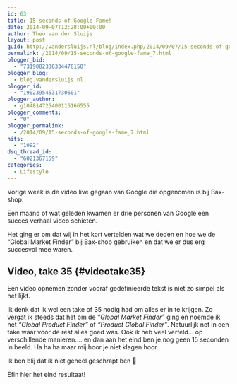 ```yaml
---
id: 63
title: 15 seconds of Google Fame!
date: 2014-09-07T12:28:00+00:00
author: Theo van der Sluijs
layout: post
guid: http://vandersluijs.nl/blog/index.php/2014/09/07/15-seconds-of-google-fame_7/
permalink: /2014/09/15-seconds-of-google-fame_7.html
blogger_bid:
  - "7319082336334478150"
blogger_blog:
  - blog.vandersluijs.nl
blogger_id:
  - "19023954531730601"
blogger_author:
  - g104814725400115166555
blogger_comments:
  - "0"
blogger_permalink:
  - /2014/09/15-seconds-of-google-fame_7.html
hits:
  - "1092"
dsq_thread_id:
  - "6021367159"
categories:
  - Lifestyle
---
```

Vorige week is de video live gegaan van Google die opgenomen is bij Bax-shop.

Een maand of wat geleden kwamen er drie personen van Google een succes verhaal video schieten.

Het ging er om dat wij in het kort vertelden wat we deden en hoe we de &#8220;Global Market Finder&#8221; bij Bax-shop gebruiken en dat we er dus erg succesvol mee waren. 

## Video, take 35 {#videotake35}

Een video opnemen zonder vooraf gedefinieerde tekst is niet zo simpel als het lijkt.

Ik denk dat ik wel een take of 35 nodig had om alles er in te krijgen. Zo vergat ik steeds dat het om de _&#8220;Global Market Finder&#8221;_ ging en noemde ik het _&#8220;Global Product Finder&#8221;_ of _&#8220;Product Global Finder&#8221;_. Natuurlijk net in een take waar voor de rest alles goed was. Ook ik heb veel verteld&#8230; op verschillende manieren&#8230;. en dan aan het eind ben je nog geen 15 seconden in beeld. Ha ha ha maar mij hoor je niet klagen hoor. 

Ik ben blij dat ik niet geheel geschrapt ben 🙂

Efin hier het eind resultaat!